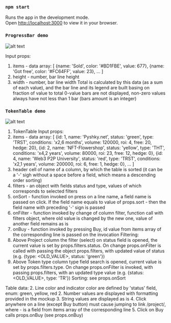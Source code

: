 ### `npm start`

Runs the app in the development mode.\
Open [http://localhost:3000](http://localhost:3000) to view it in your browser.

### `ProgressBar demo`

![alt text](https://thumb.tildacdn.com/tild3433-3936-4230-a364-666363333835/-/format/webp/progress.jpg)

Input props:
1. items - data array:
[
{name: 'Sold', color: '#BD1FBE', value: 677},
{name: 'Got free', color: '#FC64FF', value: 23},
...
]
2. height - number, bar line height
3. width - number, bar line width
Total is calculated by this data (as a sum of each value), and the bar line and its legend are built basing on fraction of value to total
0-value bars are not displayed, non-zero values always have not less than 1 bar (bars amount is an integer)

### `TokenTable demo`

![alt text](https://thumb.tildacdn.com/tild6233-3739-4866-b031-306465306232/-/format/webp/image.jpg)

1. TokenTable
Input props:
1. items - data array:
[
{id: 1, name: 'Pyshky.net', status: 'green', type: 'TRST', conditions: 'x2,6 months', volume: 120000, roi: 4, free: 20, hedge: 20},
{id: 2, name: 'NFT-Flowershop', status: 'yellow', type: 'THT', conditions: 'x4,2 years', volume: 80000, roi: 23, free: 12, hedge: 0},
{id: 4, name: 'Web3 P2P University', status: 'red', type: 'TRST', conditions: 'x2,1 years', volume: 200000, roi: 6, free: 1, hedge: 0},
...
]
2. header cell of name of a column, by which the table is sorted (it can be a '-' sigh without a space before a field, which means a descending order sorting)
3. filters - an object with fields status and type, values of which corresponds to selected filters
4. onSort - function invoked on press on a line name, a field name is passed on click. If the field name equals to value of props.sort - then the field name with preceding '-' sign is passed
5. onFilter - function invoked by change of column filter, function call with filters object, where old value is changed by the new one, value of another field remains as is
6. onBuy - function invoked by pressing Buy, id value from items array of the corresponding line is passed on the invocation
Filtering:
1. Above Project column the filter (select) on status field is opened, the current value is set by props.filters.status. On change props.onFilter is called with passing the object props.filters, with updated value of status (e.g. {type: <OLD_VALUE>, status: 'green'})
2. Above Token type column type field search is opened, current value is set by props.filters.type. On change props.onFilter is invoked, with passing props.filters, with an updated type value (e.g. {status: <OLD_VALUE>, type: 'TR'})
Sorting: see props.onSort

Table data:
2. Line color and indicator color are defined by 'status' field, enum: green, yellow, red
2. Number values are displayed with formatting provided in the mockup
3. String values are displayed as is
4. Click anywhere on a line (except Buy button) must cause jumping to link /project/<id>, where <id> - is a field from items array of the corresponding line
5. Click on Buy calls props.onBuy (see props.onBuy)
